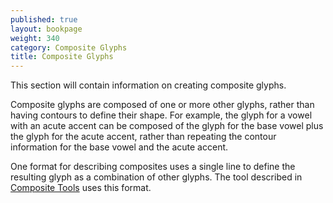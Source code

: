 ```yaml
---
published: true
layout: bookpage
weight: 340
category: Composite Glyphs
title: Composite Glyphs
---
```


This section will contain information on creating composite glyphs.

Composite glyphs are composed of one or more other glyphs, rather than having contours to define their shape. For example, the glyph for a vowel with an acute accent can be composed of the glyph for the base vowel plus the glyph for the acute accent, rather than repeating the contour information for the base vowel and the acute accent.

One format for describing composites uses a single line to define the resulting glyph as a combination of other glyphs. The tool described in [Composite Tools](Composite_Tools.html) uses this format.
